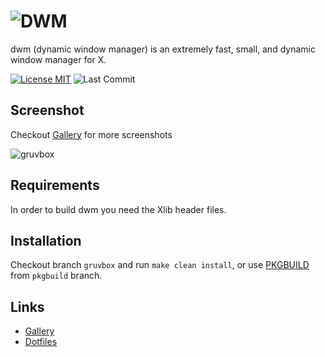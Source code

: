 ![DWM](https://raw.githubusercontent.com/pangteypiyush/dwm/master/dwm.png)
============================
dwm (dynamic window manager) is an extremely fast, small, and dynamic window manager for X.

[![License MIT](https://img.shields.io/github/license/pangteypiyush/dwm.svg?style=for-the-badge)](https://raw.githubusercontent.com/pangteypiyush/dwm/gruvbox/LICENSE) ![Last Commit](https://img.shields.io/github/last-commit/pangteypiyush/dwm.svg?color=282828&style=for-the-badge)

Screenshot
----------
Checkout [Gallery][gallery] for more screenshots

![gruvbox](https://raw.githubusercontent.com/wiki/pangteypiyush/dwm/screenshots/2019/03/06/1.png)

Requirements
------------
In order to build dwm you need the Xlib header files.


Installation
------------
Checkout branch `gruvbox` and run `make clean install`, or use [PKGBUILD](https://github.com/pangteypiyush/dwm/tree/pkgbuild) from `pkgbuild` branch.


Links
-----

 - [Gallery][gallery]
 - [Dotfiles](https://github.com/pangteypiyush/dotfiles)


[gallery]: https://github.com/pangteypiyush/dwm/wiki/Gallery
[wiki]: https://github.com/pangteypiyush/wiki
